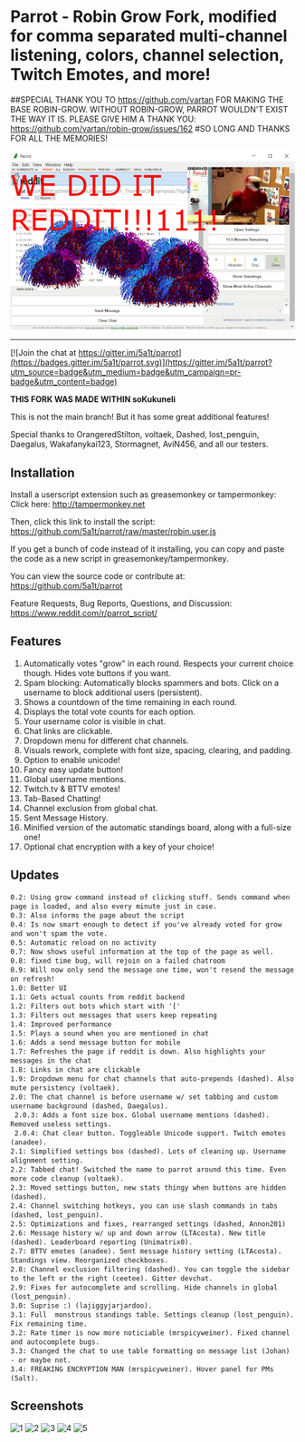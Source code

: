 # Parrot - Robin Grow Fork, modified for comma separated multi-channel listening, colors, channel selection, Twitch Emotes, and more!

##SPECIAL THANK YOU TO https://github.com/vartan FOR MAKING THE BASE ROBIN-GROW. WITHOUT ROBIN-GROW, PARROT WOULDN'T EXIST THE WAY IT IS. PLEASE GIVE HIM A THANK YOU: https://github.com/vartan/robin-grow/issues/162
#SO LONG AND THANKS FOR ALL THE MEMORIES!

![](grand_finale.png)

------

[![Join the chat at https://gitter.im/5a1t/parrot](https://badges.gitter.im/5a1t/parrot.svg)](https://gitter.im/5a1t/parrot?utm_source=badge&utm_medium=badge&utm_campaign=pr-badge&utm_content=badge)

**THIS FORK WAS MADE WITHIN soKukuneli**

This is not the main branch! But it has some great additional features!

Special thanks to OrangeredStilton, voltaek, Dashed, lost_penguin, Daegalus, Wakafanykai123, Stormagnet, AviN456, and all our testers.

## Installation
Install a userscript extension such as greasemonkey or tampermonkey:  
Click here: http://tampermonkey.net

Then, click this link to install the script:  
https://github.com/5a1t/parrot/raw/master/robin.user.js

If you get a bunch of code instead of it installing, you can copy and paste the code as a new script in greasemonkey/tampermonkey.

You can view the source code or contribute at:   
https://github.com/5a1t/parrot

Feature Requests, Bug Reports, Questions, and Discussion:
https://www.reddit.com/r/parrot_script/

## Features
1. Automatically votes "grow" in each round. Respects your current choice though. Hides vote buttons if you want.
2. Spam blocking: Automatically blocks spammers and bots. Click on a username to block additional users (persistent).
3. Shows a countdown of the time remaining in each round.
4. Displays the total vote counts for each option.
5. Your username color is visible in chat.
6. Chat links are clickable.
7. Dropdown menu for different chat channels.
8. Visuals rework, complete with font size, spacing, clearing, and padding.
9. Option to enable unicode!
10. Fancy easy update button!
10. Global username mentions.
11. Twitch.tv & BTTV emotes!
12. Tab-Based Chatting!
13. Channel exclusion from global chat.
14. Sent Message History.
15. Minified version of the automatic standings board, along with a full-size one!
16. Optional chat encryption with a key of your choice!

## Updates

    0.2: Using grow command instead of clicking stuff. Sends command when page is loaded, and also every minute just in case.
    0.3: Also informs the page about the script
    0.4: Is now smart enough to detect if you've already voted for grow and won't spam the vote.
    0.5: Automatic reload on no activity
    0.7: Now shows useful information at the top of the page as well.
    0.8: fixed time bug, will rejoin on a failed chatroom
    0.9: Will now only send the message one time, won't resend the message on refresh!
    1.0: Better UI
    1.1: Gets actual counts from reddit backend
    1.2: Filters out bots which start with '['
    1.3: Filters out messages that users keep repeating
    1.4: Improved performance
    1.5: Plays a sound when you are mentioned in chat
    1.6: Adds a send message button for mobile
    1.7: Refreshes the page if reddit is down. Also highlights your messages in the chat
    1.8: Links in chat are clickable
    1.9: Dropdown menu for chat channels that auto-prepends (dashed). Also mute persistency (voltaek).
    2.0: The chat channel is before username w/ set tabbing and custom username background (dashed, Daegalus). 
     2.0.3: Adds a font size box. Global username mentions (dashed). Removed useless settings. 
     2.0.4: Chat clear button. Toggleable Unicode support. Twitch emotes (anadee).
    2.1: Simplified settings box (dashed). Lots of cleaning up. Username alignment setting.
    2.2: Tabbed chat! Switched the name to parrot around this time. Even more code cleanup (voltaek).
    2.3: Moved settings button, new stats thingy when buttons are hidden (dashed).
    2.4: Channel switching hotkeys, you can use slash commands in tabs (dashed, lost_penguin).
    2.5: Optimizations and fixes, rearranged settings (dashed, Annon201)
    2.6: Message history w/ up and down arrow (LTAcosta). New title (dashed). Leaderboard reporting (Unimatrix0).
    2.7: BTTV emotes (anadee). Sent message history setting (LTAcosta). Standings view. Reorganized checkboxes.
    2.8: Channel exclusion filtering (dashed). You can toggle the sidebar to the left or the right (ceetee). Gitter devchat.
    2.9: Fixes for autocomplete and scrolling. Hide channels in global (lost_penguin).
    3.0: Suprise :) (lajiggyjarjardoo). 
    3.1: Full  monstrous standings table. Settings cleanup (lost_penguin). Fix remaining time.
    3.2: Rate timer is now more noticiable (mrspicyweiner). Fixed channel and autocomplete bugs.
    3.3: Changed the chat to use table formatting on message list (Johan) - or maybe not.
    3.4: FREAKING ENCRYPTION MAN (mrspicyweiner). Hover panel for PMs (5alt). 

## Screenshots

![1](https://lambda.sx/tfr.png) ![2](https://lambda.sx/tbi.png) ![3](https://lambda.sx/3vR.png) ![4](https://lambda.sx/IoR.png) ![5](https://lambda.sx/blO.png)
